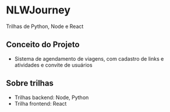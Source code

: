# NLWJourney
Trilhas de Python, Node e React

## Conceito do Projeto
- Sistema de agendamento de viagens, com cadastro de links e atividades e convite de usuários
  
## Sobre trilhas
- Trilhas backend: Node, Python
- Trilha frontend: React